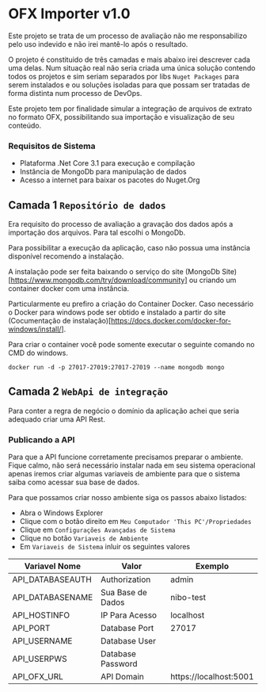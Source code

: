 
# OFX Importer v1.0

Este projeto se trata de um processo de avaliação não me responsabilizo pelo uso indevido e não irei mantê-lo após o resultado.

O projeto é constituido de três camadas e mais abaixo irei descrever cada uma delas. Num situação real não seria criada uma única solução contendo todos os projetos e sim seriam separados por libs `Nuget Packages` para serem instalados e ou soluções isoladas para que possam ser tratadas de forma distinta num processo de DevOps.

Este projeto tem por finalidade simular a integração de arquivos de extrato no formato OFX, possibilitando sua importação e visualização de seu conteúdo.

### Requisitos de Sistema

* Plataforma .Net Core 3.1 para execução e compilação
* Instância de MongoDb para manipulação de dados
* Acesso a internet para baixar os pacotes do Nuget.Org

## Camada 1 `Repositório de dados`

Era requisito do processo de avaliação a gravação dos dados após a importação dos arquivos. Para tal escolhi o MongoDb.

Para possibilitar a execução da aplicação, caso não possua uma instância disponível recomendo a instalação.

A instalação pode ser feita baixando o serviço do site (MongoDb Site)[https://www.mongodb.com/try/download/community] ou criando um container docker com uma instância.

Particularmente eu prefiro a criação do Container Docker. Caso necessário o Docker para windows pode ser obtido e instalado a partir do site (Cocumentação de instalação)[https://docs.docker.com/docker-for-windows/install/].

Para criar o container você pode somente executar o seguinte comando no CMD do windows.

`docker run -d -p 27017-27019:27017-27019 --name mongodb mongo`

## Camada 2 `WebApi de integração`

Para conter a regra de negócio o domínio da aplicação achei que seria adequado criar uma API Rest.

### Publicando a API

Para que a API funcione corretamente precisamos preparar o ambiente. Fique calmo, não será necessário instalar nada em seu sistema operacional apenas iremos criar algumas variaveis de ambiente para que o sistema saiba como acessar sua base de dados.

Para que possamos criar nosso ambiente siga os passos abaixo listados:

* Abra o Windows Explorer
* Clique com o botão direito em `Meu Computador 'This PC'/Propriedades`
* Clique em `Configurações Avançadas de Sistema`
* Clique no botão `Variaveis de Ambiente`
* Em `Variaveis de Sistema` inluir os seguintes valores

| Variavel Nome       |  Valor              |  Exemplo               |
| ------------------- | ------------------- | ---------------------- |
|  API_DATABASEAUTH   | Authorization       |  admin                 |
|  API_DATABASENAME   | Sua Base de Dados   |  nibo-test             |
|  API_HOSTINFO       | IP Para Acesso      |  localhost             |
|  API_PORT           | Database Port       |  27017                 |
|  API_USERNAME       | Database User       |                        |
|  API_USERPWS        | Database Password   |                        |
|  API_OFX_URL        | API Domain          | https://localhost:5001 |
